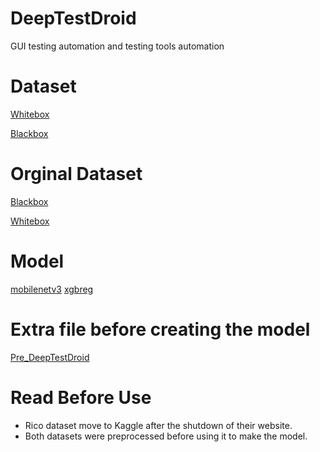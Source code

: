 # DeepTestDroid
GUI testing automation and testing tools automation 

# Dataset
[Whitebox](https://docs.google.com/spreadsheets/d/1u6hQjPKWeEyJFVqwS7OPQB7Tq4CU7bZA/edit?usp=sharing&ouid=117523645627332031828&rtpof=true&sd=true)

[Blackbox](https://drive.google.com/file/d/1D5__QfG1jAd_SCQGS447qNJ_xVpj7Fjq/view?usp=sharing)

# Orginal Dataset
[Blackbox](https://www.kaggle.com/datasets/onurgunes1993/rico-dataset)

[Whitebox](https://figshare.com/articles/dataset/Testing_Fragility_Data_-_ESEM/7149104/3)

# Model
[mobilenetv3](https://drive.google.com/file/d/19TZxlVYKjQgqQVUSCV0uy1zCZg85b-RX/view?usp=sharing)
[xgbreg](https://drive.google.com/file/d/1s9IP75AMUZ7zcUWoTkUyNa0fmKLblZNU/view?usp=sharing)

# Extra file before creating the model
[Pre_DeepTestDroid](https://github.com/434huzaifa/Pre_DeepTestDroid)

# Read Before Use
- Rico dataset move to Kaggle after the shutdown of their website.
- Both datasets were preprocessed before using it to make the model.
